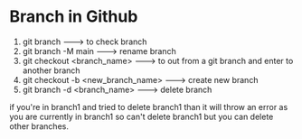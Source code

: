 # Branch in Github

1. git branch ---> to check branch
2. git branch -M main ---> rename branch
3. git checkout <branch_name> ---> to out from a git branch and enter to another branch
4. git checkout -b <new_branch_name> ---> create new branch
5. git branch -d <branch_name> ---> delete branch

if you're in branch1 and tried to delete branch1 than it will throw an error as you are currently in branch1 so can't delete branch1 but you can delete other branches.
